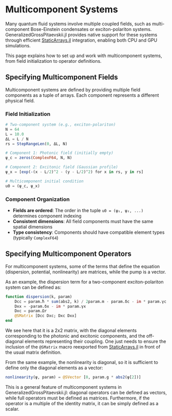 # Multicomponent Systems

Many quantum fluid systems involve multiple coupled fields, such as multi-component Bose-Einstein condensates or exciton-polariton systems. GeneralizedGrossPitaevskii.jl provides native support for these systems through efficient [StaticArrays.jl](https://juliaarrays.github.io/StaticArrays.jl/stable/) integration, enabling both CPU and GPU simulations.

This page explains how to set up and work with multicomponent systems, from field initialization to operator definitions.

## Specifying Multicomponent Fields

Multicomponent systems are defined by providing multiple field components as a tuple of arrays. Each component represents a different physical field.

### Field Initialization

```julia
# Two-component system (e.g., exciton-polariton)
N = 64
L = 10.0
ΔL = L / N
rs = StepRangeLen(0, ΔL, N)

# Component 1: Photonic field (initially empty)
ψ_c = zeros(ComplexF64, N, N)

# Component 2: Excitonic field (Gaussian profile)  
ψ_x = [exp(-(x - L/2)^2 - (y - L/2)^2) for x in rs, y in rs]

# Multicomponent initial condition
u0 = (ψ_c, ψ_x)
```

### Component Organization

- **Fields are ordered**: The order in the tuple `u0 = (ψ₁, ψ₂, ...)` determines component indexing
- **Consistent dimensions**: All field components must have the same spatial dimensions
- **Type consistency**: Components should have compatible element types (typically `ComplexF64`)

## Specifying Multicomponent Operators

For multicomponent systems, some of the terms that define the equation (dispersion, potential, nonlinearity) are matrices, while the pump is a vector. 

As an example, the dispersion term for a two-component exciton-polariton system can be defined as:

```julia
function dispersion(k, param)
    Dcc = param.ħ * sum(abs2, k) / 2param.m - param.δc - im * param.γc
    Dxx = -param.δx - im * param.γx
    Dxc = param.Ωr
    @SMatrix [Dcc Dxc; Dxc Dxx]
end
```

We see here that it is a 2x2 matrix, with the diagonal elements corresponding to the photonic and excitonic components, and the off-diagonal elements representing their coupling. One just needs to ensure the inclusion of the `@SMatrix` macro reexported from [StaticArrays.jl](https://juliaarrays.github.io/StaticArrays.jl/stable/) in front of the usual matrix definition.

From the same example, the nonlinearity is diagonal, so it is sufficient to define only the diagonal elements as a vector:

```julia
nonlinearity(ψ, param) = @SVector [0, param.g * abs2(ψ[2])]
```

This is a general feature of multicomponent systems in GeneralizedGrossPitaevskii.jl: diagonal operators can be defined as vectors, while full operators must be defined as matrices. Furthermore, if the operator is a multiple of the identity matrix, it can be simply defined as a scalar.